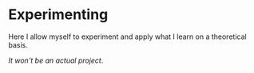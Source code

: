 # Experimenting

Here I allow myself to experiment and apply what I learn on a theoretical basis.

*It won't be an actual project*.

